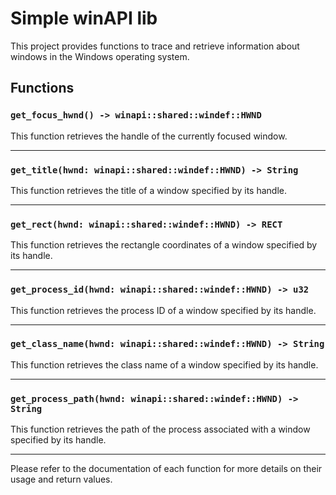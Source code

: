 # Simple winAPI lib

This project provides functions to trace and retrieve information about windows in the Windows operating system.

## Functions

### `get_focus_hwnd() -> winapi::shared::windef::HWND`

This function retrieves the handle of the currently focused window.

---

### `get_title(hwnd: winapi::shared::windef::HWND) -> String`

This function retrieves the title of a window specified by its handle.

---

### `get_rect(hwnd: winapi::shared::windef::HWND) -> RECT`

This function retrieves the rectangle coordinates of a window specified by its handle.

---

### `get_process_id(hwnd: winapi::shared::windef::HWND) -> u32`

This function retrieves the process ID of a window specified by its handle.

---

### `get_class_name(hwnd: winapi::shared::windef::HWND) -> String`

This function retrieves the class name of a window specified by its handle.

---

### `get_process_path(hwnd: winapi::shared::windef::HWND) -> String`

This function retrieves the path of the process associated with a window specified by its handle.

---

Please refer to the documentation of each function for more details on their usage and return values.
